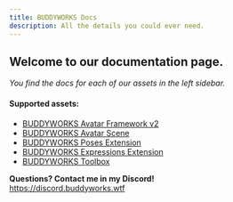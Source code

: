 ```yaml
---
title: BUDDYWORKS Docs
description: All the details you could ever need.
---
```


## Welcome to our documentation page.

*You find the docs for each of our assets in the left sidebar.*

#### Supported assets:  
- <a href="/framework/intro">BUDDYWORKS Avatar Framework v2</a>  
- <a href="/scene/intro">BUDDYWORKS Avatar Scene</a>
- <a href="/posesextension/intro">BUDDYWORKS Poses Extension</a>
- <a href="/expressionsextension/intro">BUDDYWORKS Expressions Extension</a>
- <a href="/toolbox/intro">BUDDYWORKS Toolbox</a>

**Questions? Contact me in my Discord!**  
https://discord.buddyworks.wtf

